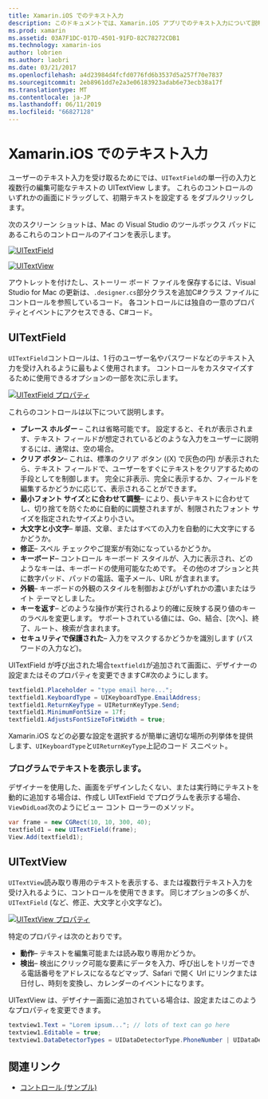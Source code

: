 ```yaml
---
title: Xamarin.iOS でのテキスト入力
description: このドキュメントでは、Xamarin.iOS アプリでのテキスト入力について説明します。 これは、UITextField と UITextVIew を使用してプログラムと iOS デザイナーの両方について説明します。
ms.prod: xamarin
ms.assetid: 03A7F1DC-017D-4501-91FD-82C78272CDB1
ms.technology: xamarin-ios
author: lobrien
ms.author: laobri
ms.date: 03/21/2017
ms.openlocfilehash: a4d23984d4fcfd0776fd6b3537d5a257f70e7837
ms.sourcegitcommit: 2eb8961dd7e2a3e06183923adab6e73ecb38a17f
ms.translationtype: MT
ms.contentlocale: ja-JP
ms.lasthandoff: 06/11/2019
ms.locfileid: "66827128"
---
```

# <a name="text-input-in-xamarinios"></a>Xamarin.iOS でのテキスト入力

ユーザーのテキスト入力を受け取るためにでは、`UITextField`の単一行の入力と複数行の編集可能なテキストの UITextView します。 これらのコントロールのいずれかの画面にドラッグして、初期テキストを設定する をダブルクリックします。

次のスクリーン ショットは、Mac の Visual Studio のツールボックス パッドにあるこれらのコントロールのアイコンを表示します。

 [![](text-input-images/image11a.png "UITextField")](text-input-images/image11a.png#lightbox)

 [![](text-input-images/image13a.png "UITextView")](text-input-images/image13a.png#lightbox)

アウトレットを付けたし、ストーリー ボード ファイルを保存するには、Visual Studio for Mac の更新は、`.designer.cs`部分クラスを追加C#クラス ファイルにコントロールを参照しているコード。 各コントロールには独自の一意のプロパティとイベントにアクセスできる、C#コード。

 <a name="UITextField" />


## <a name="uitextfield"></a>UITextField

`UITextField`コントロールは、1 行のユーザー名やパスワードなどのテキスト入力を受け入れるように最もよく使用されます。 コントロールをカスタマイズするために使用できるオプションの一部を次に示します。

 [![](text-input-images/image15a.png "UITextField プロパティ")](text-input-images/image15a.png#lightbox)

これらのコントロールは以下について説明します。

-  **プレース ホルダー** – これは省略可能です。 設定すると、それが表示されます、テキスト フィールドが想定されているどのような入力をユーザーに説明するには、通常は、空の場合。
-  **クリア ボタン**– これは、標準のクリア ボタン ((X) で灰色の円) が表示されたら、テキスト フィールドで、ユーザーをすぐにテキストをクリアするための手段としてを制御します。 完全に非表示、完全に表示するか、フィールドを編集するかどうかに応じて、表示されることができます。
-  **最小フォント サイズ**と**に合わせて調整**– により、長いテキストに合わせてし、切り捨てを防ぐために自動的に調整されますが、制限されたフォント サイズを指定されたサイズより小さい。
-  **大文字と小文字**– 単語、文章、またはすべての入力を自動的に大文字にするかどうか。
-  **修正**– スペル チェックやご提案が有効になっているかどうか。
-  **キーボード**– コントロール キーボード スタイルが、入力に表示され、どのようなキーは、キーボードの使用可能なためです。 その他のオプションと共に数字パッド、パッドの電話、電子メール、URL が含まれます。
-  **外観**– キーボードの外観のスタイルを制御およびがいずれかの濃いまたはライト テーマとしました。
-  **キーを返す**– どのような操作が実行されるより的確に反映する戻り値のキーのラベルを変更します。 サポートされている値には、Go、結合、[次へ]、終了、ルート、検索が含まれます。
-  **セキュリティで保護された**– 入力をマスクするかどうかを識別します (パスワードの入力など)。


UITextField が呼び出された場合`textfield1`が追加されて画面に、デザイナーの設定またはそのプロパティを変更できますC#次のようにします。

```csharp
textfield1.Placeholder = "type email here...";
textfield1.KeyboardType = UIKeyboardType.EmailAddress;
textfield1.ReturnKeyType = UIReturnKeyType.Send;
textfield1.MinimumFontSize = 17f;
textfield1.AdjustsFontSizeToFitWidth = true;
```

Xamarin.iOS などの必要な設定を選択するが簡単に適切な場所の列挙体を提供します、`UIKeyboardType`と`UIReturnKeyType`上記のコード スニペット。

### <a name="display-text-programmatically"></a>プログラムでテキストを表示します。

デザイナーを使用した、画面をデザインしたくない、または実行時にテキストを動的に追加する場合は、作成し UITextField でプログラムを表示する場合、`ViewDidLoad`次のようにビュー コント ローラーのメソッド。

```csharp
var frame = new CGRect(10, 10, 300, 40);
textfield1 = new UITextField(frame);
View.Add(textfield1);
```

 <a name="UITextView" />


## <a name="uitextview"></a>UITextView

`UITextView`読み取り専用のテキストを表示する、または複数行テキスト入力を受け入れるように、コントロールを使用できます。 同じオプションの多くが、 `UITextField` (など、修正、大文字と小文字など)。

 [![](text-input-images/image16a.png "UITextView プロパティ")](text-input-images/image16a.png#lightbox)

特定のプロパティは次のとおりです。

-  **動作**– テキストを編集可能または読み取り専用かどうか。
-  **検出**– 検出にクリック可能な要素にデータを入力、呼び出しをトリガーできる電話番号をアドレスになるなどマップ、Safari で開く Url にリンクまたは日付し、時刻を変換し、カレンダーのイベントになります。


UITextView は、デザイナー画面に追加されている場合は、設定またはこのようなプロパティを変更できます。

```csharp
textview1.Text = "Lorem ipsum..."; // lots of text can go here
textview1.Editable = true;
textview1.DataDetectorTypes = UIDataDetectorType.PhoneNumber | UIDataDetectorType.Link;
```



## <a name="related-links"></a>関連リンク

- [コントロール (サンプル)](https://developer.xamarin.com/samples/monotouch/Controls/)
